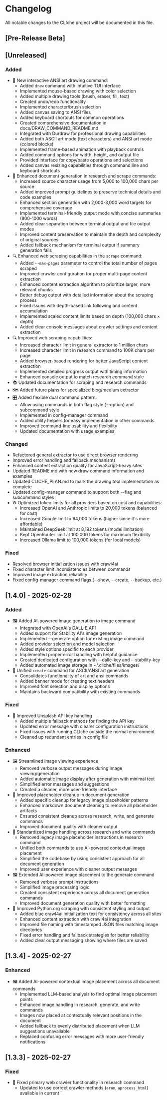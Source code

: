 # Changelog

All notable changes to the CLIche project will be documented in this file.

## [Pre-Release Beta]

## [Unreleased]
### Added
- 🎨 New interactive ANSI art drawing command:
  - Added `draw` command with intuitive TUI interface
  - Implemented mouse-based drawing with color selection
  - Added multiple drawing tools (brush, eraser, fill, text)
  - Created undo/redo functionality
  - Implemented character/brush selection
  - Added canvas saving to ANSI files
  - Added keyboard shortcuts for common operations
  - Created comprehensive documentation in docs/DRAW_COMMAND_README.md
  - Integrated with Durdraw for professional drawing capabilities
  - Added both ASCII art mode (text characters) and ANSI art mode (colored blocks)
  - Implemented frame-based animation with playback controls
  - Added command options for width, height, and output file
  - Provided interface for copy/paste operations and selections
  - Added canvas resizing capabilities through command line and keyboard shortcuts
- 📝 Enhanced document generation in research and scrape commands:
  - Increased source character usage from 5,000 to 100,000 chars per source
  - Added improved prompt guidelines to preserve technical details and code examples
  - Enhanced section generation with 2,000-3,000 word targets for comprehensive coverage
  - Implemented terminal-friendly output mode with concise summaries (800-1000 words)
  - Added clear separation between terminal output and file output modes
  - Improved content preservation to maintain the depth and complexity of original sources
  - Added fallback mechanism for terminal output if summary generation fails
- 🔍 Enhanced web scraping capabilities in the `scrape` command:
  - Added `--max-pages` parameter to control the total number of pages scraped
  - Improved crawler configuration for proper multi-page content extraction
  - Enhanced content extraction algorithm to prioritize larger, more relevant chunks
  - Better debug output with detailed information about the scraping process
  - Fixed issues with depth-based link following and content accumulation
  - Implemented scaled content limits based on depth (100,000 chars × depth)
  - Added clear console messages about crawler settings and content extraction
- 🔍 Improved web scraping capabilities:
  - Increased character limit in general extractor to 1 million chars
  - Increased character limit in research command to 100K chars per page
  - Added browser-based rendering for better JavaScript content extraction
  - Implemented detailed progress output with timing information
  - Enhanced console output to match research command style
- 📚 Updated documentation for scraping and research commands
- 🗺️ Added future plans for specialized blog/medium extractor
- 🎛️ Added flexible dual command pattern:
  - Allow using commands in both flag style (--option) and subcommand style
  - Implemented in config-manager command
  - Added utility helpers for easy implementation in other commands
  - Improved command-line usability and flexibility
  - Updated documentation with usage examples

### Changed
- Refactored general extractor to use direct browser rendering
- Improved error handling and fallback mechanisms
- Enhanced content extraction quality for JavaScript-heavy sites
- Updated README.md with new draw command information and examples
- Updated CLICHE_PLAN.md to mark the drawing tool implementation as complete
- Updated config-manager command to support both --flag and subcommand styles
- ⚙️ Optimized token limits for all providers based on cost and capabilities:
  - Increased OpenAI and Anthropic limits to 20,000 tokens (balanced for cost)
  - Increased Google limit to 64,000 tokens (higher since it's more affordable)
  - Maintained DeepSeek limit at 8,192 tokens (model limitation)
  - Kept OpenRouter limit at 100,000 tokens for maximum flexibility
  - Increased Ollama limit to 100,000 tokens (for local models)

### Fixed
- Resolved browser initialization issues with crawl4ai
- Fixed character limit inconsistencies between commands
- Improved image extraction reliability
- Fixed config-manager command flags (--show, --create, --backup, etc.)

## [1.4.0] - 2025-02-28

### Added
- 🖼️ Added AI-powered image generation to image command
  - Integrated with OpenAI's DALL-E API
  - Added support for Stability AI's image generation
  - Implemented --generate option for existing image command
  - Added provider selection and model selection
  - Added style options specific to each provider
  - Implemented proper error handling with helpful guidance
  - Created dedicated configuration with --dalle-key and --stability-key
  - Added automated image storage in ~/.cliche/files/images/
- 🎨 Unified `create` command for ASCII/ANSI art generation
  - Consolidates functionality of art and ansi commands
  - Added banner mode for creating text headers
  - Improved font selection and display options
  - Maintains backward compatibility with existing commands

### Fixed
- 🔧 Improved Unsplash API key handling
  - Added multiple fallback methods for finding the API key
  - Updated error message with clearer configuration instructions
  - Fixed issues with running CLIche outside the normal environment
  - Cleaned up redundant entries in config file

### Enhanced
- 🖼️ Streamlined image viewing experience
  - Removed verbose output messages during image viewing/generation
  - Added automatic image display after generation with minimal text
  - Simplified error messages and suggestions
  - Created a cleaner, more user-friendly interface
- 🧹 Improved placeholder cleanup in document generation
  - Added specific cleanup for legacy image placeholder patterns
  - Enhanced markdown document cleaning to remove all placeholder artifacts
  - Ensured consistent cleanup across research, write, and generate commands
  - Improved document quality with cleaner output
- 🔄 Standardized image handling across research and write commands
  - Removed legacy image placeholder instructions in research command
  - Unified both commands to use AI-powered contextual image placement
  - Simplified the codebase by using consistent approach for all document generation
  - Improved user experience with cleaner output messages
- 🖼️ Extended AI-powered image placement to the generate command
  - Removed verbose prompt instructions
  - Simplified image processing logic
  - Created consistent experience across all document generation commands
  - Improved document generation quality with better formatting
- 🔄 Improved Python.org scraping with consistent styling and output
  - Added blue crawl4ai initialization text for consistency across all sites
  - Enhanced content extraction with crawl4ai integration
  - Improved file naming with timestamped JSON files matching image directories
  - Fixed error handling and fallback strategies for better reliability
  - Added clear output messaging showing where files are saved

## [1.3.4] - 2025-02-27

### Enhanced
- 🖼️ Added AI-powered contextual image placement across all document commands
  - Implemented LLM-based analysis to find optimal image placement points
  - Enhanced image handling in research, generate, and write commands
  - Images now placed at contextually relevant positions in the document
  - Added fallback to evenly distributed placement when LLM suggestions unavailable
  - Replaced confusing error messages with more user-friendly notifications

## [1.3.3] - 2025-02-27

### Fixed
- 🔧 Fixed primary web crawler functionality in research command
  - Updated to use correct crawler methods (`arun`, `aprocess_html`) available in current `